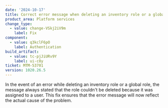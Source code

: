 ```yaml
---
date: '2024-10-17'
title: Correct error message when deleting an inventory role or a global role
product_area: Platform services
change_type:
  - value: change-VSkj2iV9m
    label: Fix
component:
  - value: q3kclF6pO
    label: Authentication
build_artifact:
  - value: tc-pjJiURv9Y
    label: ui-c8y
ticket: MTM-53701
version: 1020.26.5
---
```

In the event of an error while deleting an inventory role or a global role, the message always stated that the role couldn't be deleted because it was assigned to a user. This fix ensures that the error message will now reflect the actual cause of the problem.
